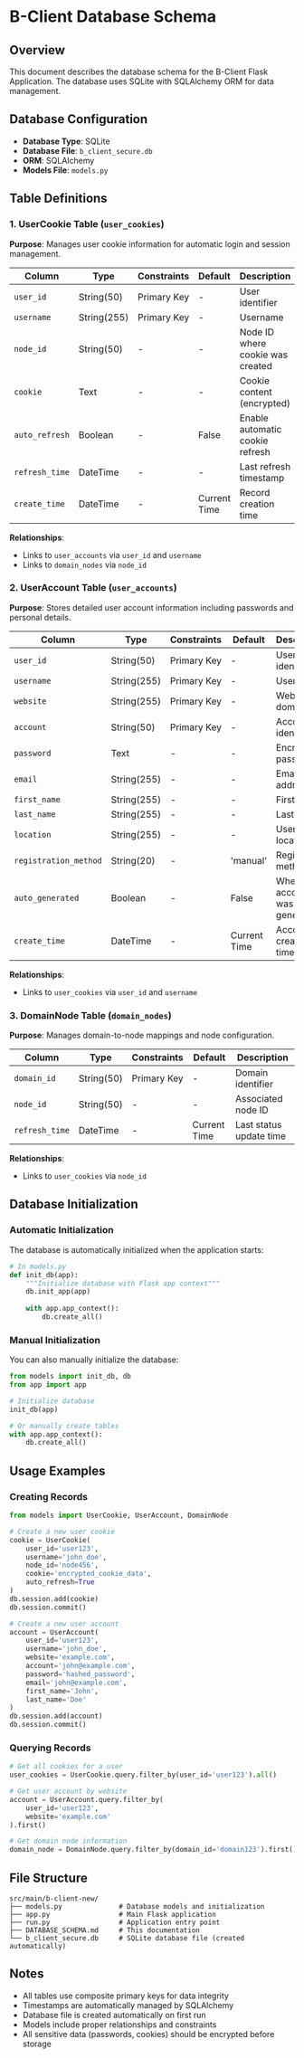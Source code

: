 # B-Client Database Schema

## Overview
This document describes the database schema for the B-Client Flask Application. The database uses SQLite with SQLAlchemy ORM for data management.

## Database Configuration
- **Database Type**: SQLite
- **Database File**: `b_client_secure.db`
- **ORM**: SQLAlchemy
- **Models File**: `models.py`

## Table Definitions

### 1. UserCookie Table (`user_cookies`)
**Purpose**: Manages user cookie information for automatic login and session management.

| Column | Type | Constraints | Default | Description |
|--------|------|-------------|---------|-------------|
| `user_id` | String(50) | Primary Key | - | User identifier |
| `username` | String(255) | Primary Key | - | Username |
| `node_id` | String(50) | - | - | Node ID where cookie was created |
| `cookie` | Text | - | - | Cookie content (encrypted) |
| `auto_refresh` | Boolean | - | False | Enable automatic cookie refresh |
| `refresh_time` | DateTime | - | - | Last refresh timestamp |
| `create_time` | DateTime | - | Current Time | Record creation time |

**Relationships**:
- Links to `user_accounts` via `user_id` and `username`
- Links to `domain_nodes` via `node_id`

### 2. UserAccount Table (`user_accounts`)
**Purpose**: Stores detailed user account information including passwords and personal details.

| Column | Type | Constraints | Default | Description |
|--------|------|-------------|---------|-------------|
| `user_id` | String(50) | Primary Key | - | User identifier |
| `username` | String(255) | Primary Key | - | Username |
| `website` | String(255) | Primary Key | - | Website domain |
| `account` | String(50) | Primary Key | - | Account identifier |
| `password` | Text | - | - | Encrypted password |
| `email` | String(255) | - | - | Email address |
| `first_name` | String(255) | - | - | First name |
| `last_name` | String(255) | - | - | Last name |
| `location` | String(255) | - | - | User location |
| `registration_method` | String(20) | - | 'manual' | Registration method |
| `auto_generated` | Boolean | - | False | Whether account was auto-generated |
| `create_time` | DateTime | - | Current Time | Account creation time |

**Relationships**:
- Links to `user_cookies` via `user_id` and `username`

### 3. DomainNode Table (`domain_nodes`)
**Purpose**: Manages domain-to-node mappings and node configuration.

| Column | Type | Constraints | Default | Description |
|--------|------|-------------|---------|-------------|
| `domain_id` | String(50) | Primary Key | - | Domain identifier |
| `node_id` | String(50) | - | - | Associated node ID |
| `refresh_time` | DateTime | - | Current Time | Last status update time |

**Relationships**:
- Links to `user_cookies` via `node_id`

## Database Initialization

### Automatic Initialization
The database is automatically initialized when the application starts:

```python
# In models.py
def init_db(app):
    """Initialize database with Flask app context"""
    db.init_app(app)
    
    with app.app_context():
        db.create_all()
```

### Manual Initialization
You can also manually initialize the database:

```python
from models import init_db, db
from app import app

# Initialize database
init_db(app)

# Or manually create tables
with app.app_context():
    db.create_all()
```

## Usage Examples

### Creating Records
```python
from models import UserCookie, UserAccount, DomainNode

# Create a new user cookie
cookie = UserCookie(
    user_id='user123',
    username='john_doe',
    node_id='node456',
    cookie='encrypted_cookie_data',
    auto_refresh=True
)
db.session.add(cookie)
db.session.commit()

# Create a new user account
account = UserAccount(
    user_id='user123',
    username='john_doe',
    website='example.com',
    account='john@example.com',
    password='hashed_password',
    email='john@example.com',
    first_name='John',
    last_name='Doe'
)
db.session.add(account)
db.session.commit()
```

### Querying Records
```python
# Get all cookies for a user
user_cookies = UserCookie.query.filter_by(user_id='user123').all()

# Get user account by website
account = UserAccount.query.filter_by(
    user_id='user123',
    website='example.com'
).first()

# Get domain node information
domain_node = DomainNode.query.filter_by(domain_id='domain123').first()
```

## File Structure
```
src/main/b-client-new/
├── models.py              # Database models and initialization
├── app.py                 # Main Flask application
├── run.py                 # Application entry point
├── DATABASE_SCHEMA.md     # This documentation
└── b_client_secure.db     # SQLite database file (created automatically)
```

## Notes
- All tables use composite primary keys for data integrity
- Timestamps are automatically managed by SQLAlchemy
- Database file is created automatically on first run
- Models include proper relationships and constraints
- All sensitive data (passwords, cookies) should be encrypted before storage
